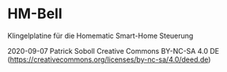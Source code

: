 # HM-Bell
Klingelplatine für die Homematic Smart-Home Steuerung

2020-09-07 Patrick Soboll Creative Commons BY-NC-SA 4.0 DE (https://creativecommons.org/licenses/by-nc-sa/4.0/deed.de)
